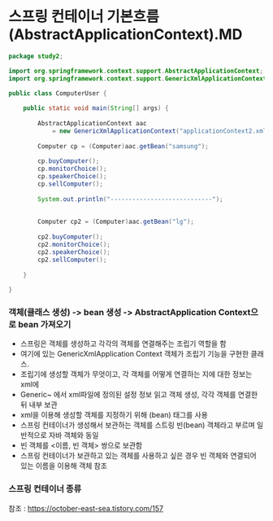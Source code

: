 # 스프링 컨테이너 기본흐름(AbstractApplicationContext).MD

```java
package study2;

import org.springframework.context.support.AbstractApplicationContext;
import org.springframework.context.support.GenericXmlApplicationContext;

public class ComputerUser {
	
	public static void main(String[] args) {
		
		AbstractApplicationContext aac
			= new GenericXmlApplicationContext("applicationContext2.xml");
		
		Computer cp = (Computer)aac.getBean("samsung");
		
		cp.buyComputer();
		cp.monitorChoice();
		cp.speakerChoice();
		cp.sellComputer();
		
		System.out.println("----------------------------");
		
		
		Computer cp2 = (Computer)aac.getBean("lg");
		
		cp2.buyComputer();
		cp2.monitorChoice();
		cp2.speakerChoice();
		cp2.sellComputer();
		
	}
	
}
```

### 객체(클래스 생성) -> bean 생성 -> AbstractApplication Context으로 bean 가져오기

- 스프링은 객체를 생성하고 각각의 객체를 연결해주는 조립기 역할을 함
- 여기에 있는 GenericXmlApplication Context 객체가 조립기 기능을 구현한 클래스.
- 조립기에 생성할 객체가 무엇이고, 각 객체를 어떻게 연결하는 지에 대한 정보는 xml에
- Generic~ 에서 xml파일에 정의된 설정 정보 읽고 객체 생성, 각각 객체를 연결한 뒤 내부 보관
- xml을 이용해 생성할 객체를 지정하기 위해 (bean) 태그를 사용
- 스프링 컨테이너가 생성해서 보관하는 객체를 스트링 빈(bean) 객체라고 부르며 일반적으로 자바 객체와 동일
- 빈 객체를 <이름, 빈 객체> 쌍으로 보관함
- 스프링 컨테이너가 보관하고 있는 객체를 사용하고 싶은 경우 빈 객체와 연결되어 있는 이름을 이용해 객체 참조

### 스프링 컨테이너 종류















참조 : https://october-east-sea.tistory.com/157
